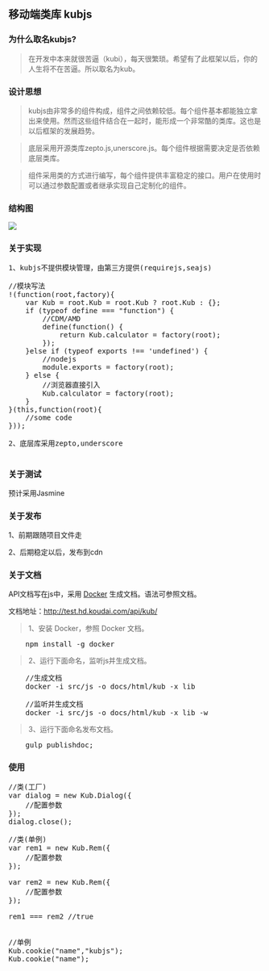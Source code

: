 ## 移动端类库 kubjs

### 为什么取名kubjs?

>在开发中本来就很苦逼（kubi），每天很繁琐。希望有了此框架以后，你的人生将不在苦逼。所以取名为kub。

### 设计思想

>kubjs由非常多的组件构成，组件之间依赖较低。每个组件基本都能独立拿出来使用。然而这些组件结合在一起时，能形成一个非常酷的类库。这也是以后框架的发展趋势。

>底层采用开源类库zepto.js,unerscore.js。每个组件根据需要决定是否依赖底层类库。

>组件采用类的方式进行编写，每个组件提供丰富稳定的接口。用户在使用时可以通过参数配置或者继承实现自己定制化的组件。

### 结构图
![](http://img.geilicdn.com/kub1437990758940.png)

### 关于实现
<pre>
1、kubjs不提供模块管理，由第三方提供(requirejs,seajs)

//模块写法
!(function(root,factory){
    var Kub = root.Kub = root.Kub ? root.Kub : {};
    if (typeof define === "function") {
        //CDM/AMD
        define(function() {
            return Kub.calculator = factory(root);
        });
    }else if (typeof exports !== 'undefined') {
        //nodejs
        module.exports = factory(root);
    } else {
        //浏览器直接引入
        Kub.calculator = factory(root);
    }
}(this,function(root){
    //some code
}));

2、底层库采用zepto,underscore

</pre>

### 关于测试

预计采用Jasmine

### 关于发布

1、前期跟随项目文件走

2、后期稳定以后，发布到cdn

### 关于文档

API文档写在js中，采用 [Docker](https://github.com/jbt/docker) 生成文档。语法可参照文档。

文档地址：http://test.hd.koudai.com/api/kub/

>   1、安装 Docker，参照 Docker 文档。

<pre>
    npm install -g docker
</pre>

>   2、运行下面命名，监听js并生成文档。

<pre>
    //生成文档
    docker -i src/js -o docs/html/kub -x lib

    //监听并生成文档
    docker -i src/js -o docs/html/kub -x lib -w
</pre>

>   3、运行下面命名发布文档。

<pre>
    gulp publishdoc;
</pre>

### 使用
<pre>
//类(工厂)
var dialog = new Kub.Dialog({
    //配置参数
});
dialog.close();

//类(单例)
var rem1 = new Kub.Rem({
    //配置参数
});

var rem2 = new Kub.Rem({
    //配置参数
});

rem1 === rem2 //true


//单例
Kub.cookie("name","kubjs");
Kub.cookie("name");
</pre>
